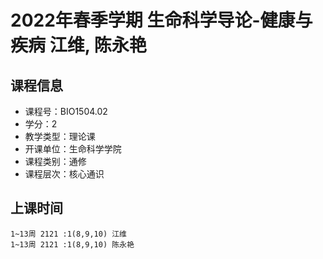 # 2022年春季学期 生命科学导论-健康与疾病 江维, 陈永艳






## 课程信息

- 课程号：BIO1504.02
- 学分：2
- 教学类型：理论课
- 开课单位：生命科学学院
- 课程类别：通修
- 课程层次：核心通识

## 上课时间

```
1~13周 2121 :1(8,9,10) 江维
1~13周 2121 :1(8,9,10) 陈永艳
```

